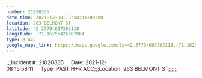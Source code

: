 ```yaml
---
number: 21020335
date_time: 2021-12-08T15:58:11+00:00
location: 263 BELMONT ST
latitude: 42.37704607303118
longitude: -71.16255426367864
type: R ACC
google_maps_link: https://maps.google.com/?q=42.37704607303118,-71.16255426367864
---
```


;;;Incident #: 21020335     Date: 2021‐12‐08 15:58:11     Type: PAST H+R ACC;;;Location: 263 BELMONT ST;;;;;;
